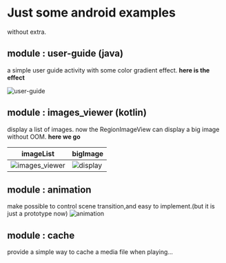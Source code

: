 # Just some android examples

without extra.

## module : user-guide (java)
a simple user guide activity with some color gradient effect. 
**here is the effect**

![user-guide](images/user-guide.gif)


## module : images_viewer (kotlin)
display a list of images. now the RegionImageView can display a big image without OOM.
**here we go**

| imageList                                | bigImage                                 |
| ---------------------------------------- | ---------------------------------------- |
| ![images_viewer](images/images_viewer.gif) | ![display](images/images_viewer_display.gif) |

## module : animation 
make possible  to control scene  transition,and easy to implement.(but it is just a prototype now)
![animation](images/animation_scene.gif)

## module : cache

provide a simple way to cache a media file when playing...